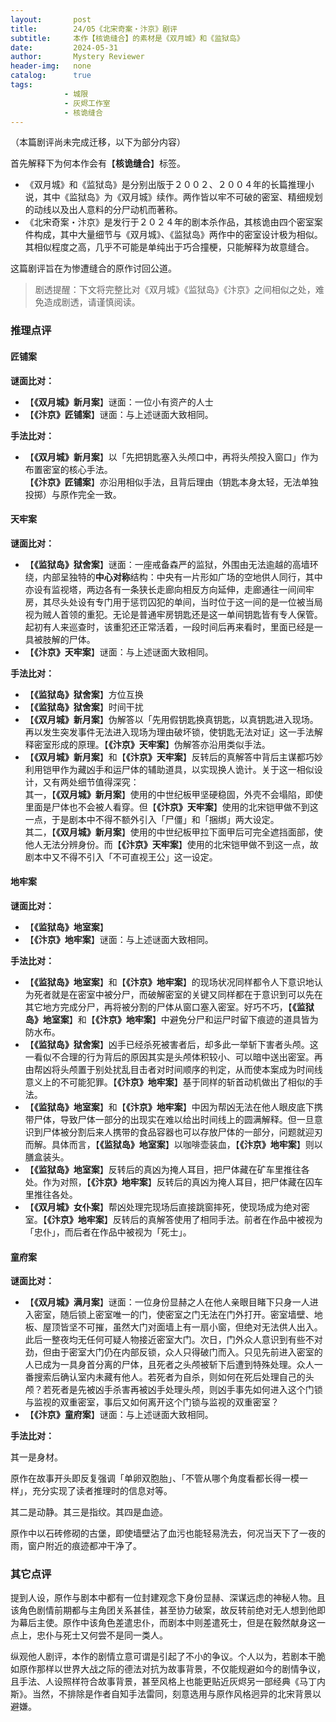 ```yaml
---
layout:       post
title:        24/05《北宋奇案・汴京》剧评
subtitle:     本作【核诡缝合】的素材是《双月城》和《监狱岛》
date:         2024-05-31
author:       Mystery Reviewer
header-img:   none
catalog:      true
tags:
            - 城限
            - 灰烬工作室
            - 核诡缝合
---
```

（本篇剧评尚未完成迁移，以下为部分内容）

首先解释下为何本作会有【**核诡缝合**】标签。

* 《双月城》和《监狱岛》是分别出版于２００２、２００４年的长篇推理小说，其中《监狱岛》为《双月城》续作。两作皆以牢不可破的密室、精细规划的动线以及出人意料的分尸动机而著称。
* 《北宋奇案・汴京》是发行于２０２４年的剧本杀作品，其核诡由四个密室案件构成，其中大量细节与《双月城》、《监狱岛》两作中的密室设计极为相似。其相似程度之高，几乎不可能是单纯出于巧合撞梗，只能解释为故意缝合。

这篇剧评旨在为惨遭缝合的原作讨回公道。

>剧透提醒：下文将完整比对《双月城》《监狱岛》《汴京》之间相似之处，难免造成剧透，请谨慎阅读。

### 推理点评

#### 匠铺案

**谜面比对：**

* 【**《双月城》新月案**】谜面：一位小有资产的人士
* 【**《汴京》匠铺案**】谜面：与上述谜面大致相同。

**手法比对：**

* 【**《双月城》新月案**】以「先把钥匙塞入头颅口中，再将头颅投入窗口」作为布置密室的核心手法。<br>【**《汴京》匠铺案**】亦沿用相似手法，且背后理由（钥匙本身太轻，无法单独投掷）与原作完全一致。

#### 天牢案

**谜面比对：**

* 【**《监狱岛》狱舍案**】谜面：一座戒备森严的监狱，外围由无法逾越的高墙环绕，内部呈独特的**中心对称**结构：中央有一片形如广场的空地供人同行，其中亦设有监视塔，两边各有一条狭长走廊向相反方向延伸，走廊通往一间间牢房，其尽头处设有专门用于惩罚囚犯的单间，当时位于这一间的是一位被当局视为贼人首领的重犯。无论是普通牢房钥匙还是这一单间钥匙皆有专人保管。起初有人来巡查时，该重犯还正常活着，一段时间后再来看时，里面已经是一具被肢解的尸体。
* 【**《汴京》天牢案**】谜面：与上述谜面大致相同。

**手法比对：**

* 【**《监狱岛》狱舍案**】方位互换
* 【**《监狱岛》狱舍案**】时间干扰
* 【**《双月城》新月案**】伪解答以「先用假钥匙换真钥匙，以真钥匙进入现场。再以发生突发事件无法进入现场为理由破坏锁，使钥匙无法对证」这一手法解释密室形成的原理。【**《汴京》天牢案**】伪解答亦沿用类似手法。
* 【**《双月城》新月案**】和【**《汴京》天牢案**】反转后的真解答中背后主谋都巧妙利用铠甲作为藏凶手和运尸体的辅助道具，以实现换人诡计。关于这一相似设计，又有两处细节值得深究：<br>其一，【**《双月城》新月案**】使用的中世纪板甲坚硬稳固，外壳不会塌陷，即使里面是尸体也不会被人看穿。但【**《汴京》天牢案**】使用的北宋铠甲做不到这一点，于是剧本中不得不额外引入「尸僵」和「捆绑」两大设定。<br>其二，【**《双月城》新月案**】使用的中世纪板甲拉下面甲后可完全遮挡面部，使他人无法分辨身份。而【**《汴京》天牢案**】使用的北宋铠甲做不到这一点，故剧本中又不得不引入「不可直视王公」这一设定。

#### 地牢案

**谜面比对：**

* 【**《监狱岛》地室案**】
* 【**《汴京》地牢案**】谜面：与上述谜面大致相同。

**手法比对：**

* 【**《监狱岛》地室案**】和【**《汴京》地牢案**】的现场状况同样都令人下意识地认为死者就是在密室中被分尸，而破解密室的关键又同样都在于意识到可以先在其它地方完成分尸，再将被分割的尸体从窗口塞入密室。好巧不巧，【**《监狱岛》地室案**】和【**《汴京》地牢案**】中避免分尸和运尸时留下痕迹的道具皆为防水布。
* 【**《监狱岛》狱舍案**】凶手已经杀死被害者后，却多此一举斩下害者头颅。这一看似不合理的行为背后的原因其实是头颅体积较小、可以暗中送出密室。再由帮凶将头颅置于别处扰乱目击者对时间顺序的判定，从而使本案成为时间线意义上的不可能犯罪。【**《汴京》地牢案**】基于同样的斩首动机做出了相似的手法。
* 【**《监狱岛》地室案**】和【**《汴京》地牢案**】中因为帮凶无法在他人眼皮底下携带尸体，导致尸体一部分的出现实在难以给出时间线上的圆满解释。但一旦意识到尸体被分割后来人携带的食品容器也可以存放尸体的一部分，问题就迎刃而解。具体而言，【**《监狱岛》地室案**】以咖啡壶装血，【**《汴京》地牢案**】则以膳盒装头。
* 【**《监狱岛》地室案**】反转后的真凶为掩人耳目，把尸体藏在矿车里推往各处。作为对照，【**《汴京》地牢案**】反转后的真凶为掩人耳目，把尸体藏在囚车里推往各处。
* 【**《双月城》女仆案**】帮凶处理完现场后直接跳窗摔死，使现场成为绝对密室。【**《汴京》地牢案**】反转后的真解答使用了相同手法。前者在作品中被视为「忠仆」，而后者在作品中被视为「死士」。

#### 童府案

**谜面比对：**

* 【**《双月城》满月案**】谜面：一位身份显赫之人在他人亲眼目睹下只身一人进入密室，随后锁上密室唯一的门，使密室之门无法在门外打开。密室墙壁、地板、屋顶皆坚不可摧，虽然大门对面墙上有一扇小窗，但绝对无法供人出入。此后一整夜均无任何可疑人物接近密室大门。次日，门外众人意识到有些不对劲，但由于密室大门仍在内部反锁，众人只得破门而入。只见先前进入密室的人已成为一具身首分离的尸体，且死者之头颅被斩下后遭到特殊处理。众人一番搜索后确认室内未藏有他人。若死者为自杀，则如何在死后处理自己的头颅？若死者是先被凶手杀害再被凶手处理头颅，则凶手事先如何进入这个门锁与监视的双重密室，事后又如何离开这个门锁与监视的双重密室？
* 【**《汴京》童府案**】谜面：与上述谜面大致相同。

**手法比对：**

其一是身材。

原作在故事开头即反复强调「单卵双胞胎」、「不管从哪个角度看都长得一模一样」，充分实现了读者推理时的信息对等。

其二是动静。其三是指纹。其四是血迹。

原作中以石砖修砌的古堡，即使墙壁沾了血污也能轻易洗去，何况当天下了一夜的雨，窗户附近的痕迹都冲干净了。

### 其它点评

提到人设，原作与剧本中都有一位封建观念下身份显赫、深谋远虑的神秘人物。且该角色剧情前期都与主角团关系甚佳，甚至协力破案，故反转前绝对无人想到他即为幕后主使。原作中该角色差遣忠仆，而剧本中则差遣死士，但是在毅然献身这一点上，忠仆与死士又何尝不是同一类人。

纵观他人剧评，本作的剧情立意可谓是引起了不小的争议。个人以为，若剧本干脆如原作那样以世界大战之际的德法对抗为故事背景，不仅能规避如今的剧情争议，且手法、人设照样符合故事背景，甚至风格上也能更贴近灰烬另一部经典《马丁内斯》。当然，不排除是作者自知手法雷同，刻意选用与原作风格迥异的北宋背景以避嫌。

